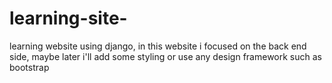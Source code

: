 # learning-site-
learning website using django, in this website i focused on the back end side, maybe later i'll add some styling or use any design framework such as bootstrap    
